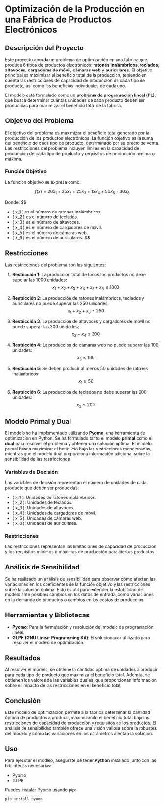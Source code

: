 # Optimización de la Producción en una Fábrica de Productos Electrónicos

## Descripción del Proyecto

Este proyecto aborda un problema de optimización en una fábrica que produce 6 tipos de productos electrónicos: **ratones inalámbricos**, **teclados**, **altavoces**, **cargadores de móvil**, **cámaras web** y **auriculares**. El objetivo principal es maximizar el beneficio total de la producción, teniendo en cuenta las restricciones de capacidad de producción de cada tipo de producto, así como los beneficios individuales de cada uno.

El modelo está formulado como un **problema de programación lineal (PL)**, que busca determinar cuántas unidades de cada producto deben ser producidas para maximizar el beneficio total de la fábrica.

## Objetivo del Problema

El objetivo del problema es maximizar el beneficio total generado por la producción de los productos electrónicos. La función objetivo es la suma del beneficio de cada tipo de producto, determinado por su precio de venta. Las restricciones del problema incluyen límites en la capacidad de producción de cada tipo de producto y requisitos de producción mínima o máxima.

### Función Objetivo

La función objetivo se expresa como:

$$
f(x) = 20x_1 + 35x_2 + 25x_3 + 15x_4 + 50x_5 + 30x_6
$$

Donde:
$$
- \( x_1 \) es el número de ratones inalámbricos.
- \( x_2 \) es el número de teclados.
- \( x_3 \) es el número de altavoces.
- \( x_4 \) es el número de cargadores de móvil.
- \( x_5 \) es el número de cámaras web.
- \( x_6 \) es el número de auriculares.
  $$

## Restricciones

Las restricciones del problema son las siguientes:

1. **Restricción 1**: La producción total de todos los productos no debe superar las 1000 unidades:
   $$
   x_1 + x_2 + x_3 + x_4 + x_5 + x_6 \leq 1000
   $$

2. **Restricción 2**: La producción de ratones inalámbricos, teclados y auriculares no puede superar las 250 unidades:
   $$
   x_1 + x_2 + x_6 \leq 250
   $$

3. **Restricción 3**: La producción de altavoces y cargadores de móvil no puede superar las 300 unidades:
   $$
   x_3 + x_4 \leq 300
   $$

4. **Restricción 4**: La producción de cámaras web no puede superar las 100 unidades:
   $$
   x_5 \leq 100
   $$

5. **Restricción 5**: Se deben producir al menos 50 unidades de ratones inalámbricos:
   $$
   x_1 \geq 50
   $$

6. **Restricción 6**: La producción de teclados no debe superar las 200 unidades:
   $$
   x_2 \leq 200
   $$

## Modelo Primal y Dual

El modelo se ha implementado utilizando **Pyomo**, una herramienta de optimización en Python. Se ha formulado tanto el modelo **primal** como el **dual** para resolver el problema y obtener una solución óptima. El modelo primal busca maximizar el beneficio bajo las restricciones mencionadas, mientras que el modelo dual proporciona información adicional sobre la sensibilidad de las restricciones.

### Variables de Decisión

Las variables de decisión representan el número de unidades de cada producto que deben ser producidas:

- \( x_1 \): Unidades de ratones inalámbricos.
- \( x_2 \): Unidades de teclados.
- \( x_3 \): Unidades de altavoces.
- \( x_4 \): Unidades de cargadores de móvil.
- \( x_5 \): Unidades de cámaras web.
- \( x_6 \): Unidades de auriculares.

### Restricciones

Las restricciones representan las limitaciones de capacidad de producción y los requisitos mínimos o máximos de producción para ciertos productos.

## Análisis de Sensibilidad

Se ha realizado un análisis de sensibilidad para observar cómo afectan las variaciones en los coeficientes de la función objetivo y las restricciones sobre la solución óptima. Esto es útil para entender la estabilidad del modelo ante posibles cambios en los datos de entrada, como variaciones en la demanda de productos o cambios en los costos de producción.

## Herramientas y Bibliotecas

- **Pyomo**: Para la formulación y resolución del modelo de programación lineal.
- **GLPK (GNU Linear Programming Kit)**: El solucionador utilizado para resolver el modelo de optimización.

## Resultados

Al resolver el modelo, se obtiene la cantidad óptima de unidades a producir para cada tipo de producto que maximiza el beneficio total. Además, se obtienen los valores de las variables duales, que proporcionan información sobre el impacto de las restricciones en el beneficio total.

## Conclusión

Este modelo de optimización permite a la fábrica determinar la cantidad óptima de productos a producir, maximizando el beneficio total bajo las restricciones de capacidad de producción y requisitos de los productos. El análisis de sensibilidad también ofrece una visión valiosa sobre la robustez del modelo y cómo las variaciones en los parámetros afectan la solución.

## Uso

Para ejecutar el modelo, asegúrate de tener **Python** instalado junto con las bibliotecas necesarias:

- Pyomo
- GLPK

Puedes instalar Pyomo usando pip:

```bash
pip install pyomo

